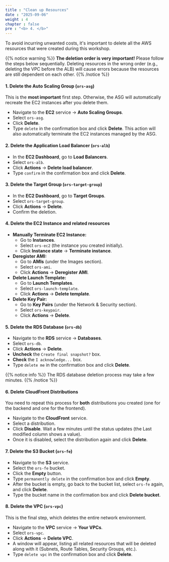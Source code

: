 ```yaml
---
title : "Clean up Resources"
date : "2025-09-06"
weight : 4
chapter : false
pre : "<b> 4. </b>"
---
```


To avoid incurring unwanted costs, it's important to delete all the AWS resources that were created during this workshop.

{{% notice warning %}}
**The deletion order is very important!**
Please follow the steps below sequentially. Deleting resources in the wrong order (e.g., deleting the VPC before the ALB) will cause errors because the resources are still dependent on each other.
{{% /notice %}}

#### **1. Delete the Auto Scaling Group (`ors-asg`)**

This is the **most important** first step. Otherwise, the ASG will automatically recreate the EC2 instances after you delete them.

*   Navigate to the **EC2** service -> **Auto Scaling Groups**.
*   Select `ors-asg`.
*   Click **Delete**.
*   Type `delete` in the confirmation box and click **Delete**. This action will also automatically terminate the EC2 instances managed by the ASG.

#### **2. Delete the Application Load Balancer (`ors-alb`)**

*   In the **EC2 Dashboard**, go to **Load Balancers**.
*   Select `ors-alb`.
*   Click **Actions** -> **Delete load balancer**.
*   Type `confirm` in the confirmation box and click **Delete**.

#### **3. Delete the Target Group (`ors-target-group`)**

*   In the **EC2 Dashboard**, go to **Target Groups**.
*   Select `ors-target-group`.
*   Click **Actions** -> **Delete**.
*   Confirm the deletion.

#### **4. Delete the EC2 Instance and related resources**

*   **Manually Terminate EC2 Instance:**
    *   Go to **Instances**.
    *   Select `ors-ec2` (the instance you created initially).
    *   Click **Instance state** -> **Terminate instance**.
*   **Deregister AMI:**
    *   Go to **AMIs** (under the Images section).
    *   Select `ors-ami`.
    *   Click **Actions** -> **Deregister AMI**.
*   **Delete Launch Template:**
    *   Go to **Launch Templates**.
    *   Select `ors-launch-template`.
    *   Click **Actions** -> **Delete template**.
*   **Delete Key Pair:**
    *   Go to **Key Pairs** (under the Network & Security section).
    *   Select `ors-keypair`.
    *   Click **Actions** -> **Delete**.

#### **5. Delete the RDS Database (`ors-db`)**

*   Navigate to the **RDS** service -> **Databases**.
*   Select `ors-db`.
*   Click **Actions** -> **Delete**.
*   **Uncheck** the `Create final snapshot?` box.
*   **Check** the `I acknowledge...` box.
*   Type `delete me` in the confirmation box and click **Delete**.

{{% notice info %}}
The RDS database deletion process may take a few minutes.
{{% /notice %}}

#### **6. Delete CloudFront Distributions**

You need to repeat this process for **both** distributions you created (one for the backend and one for the frontend).

*   Navigate to the **CloudFront** service.
*   Select a distribution.
*   Click **Disable**. Wait a few minutes until the status updates (the Last modified column shows a value).
*   Once it is disabled, select the distribution again and click **Delete**.

#### **7. Delete the S3 Bucket (`ors-fe`)**

*   Navigate to the **S3** service.
*   Select the `ors-fe` bucket.
*   Click the **Empty** button.
*   Type `permanently delete` in the confirmation box and click **Empty**.
*   After the bucket is empty, go back to the bucket list, select `ors-fe` again, and click **Delete**.
*   Type the bucket name in the confirmation box and click **Delete bucket**.

#### **8. Delete the VPC (`ors-vpc`)**

This is the final step, which deletes the entire network environment.

*   Navigate to the **VPC** service -> **Your VPCs**.
*   Select `ors-vpc`.
*   Click **Actions** -> **Delete VPC**.
*   A window will appear, listing all related resources that will be deleted along with it (Subnets, Route Tables, Security Groups, etc.).
*   Type `delete vpc` in the confirmation box and click **Delete**.